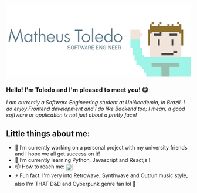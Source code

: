 <p><img src="./img/gitCover.png"/></p>

### Hello! I'm Toledo and I'm pleased to meet you! 😋

*I am currently a Software Engineering student at UniAcademia, in Brazil. I do enjoy Frontend development and I do like Backend too; I mean, a good software or application is not just about a pretty face!*

## Little things about me:

- 🔭 I’m currently working on a personal project with my university friends and I hope we all get success on it!
- 🌱 I’m currently learning Python, Javascript and Reactjs !
- 📫 How to reach me: <a href="https://www.linkedin.com/in/toledo2k" alt="Linkedin"><img src="https://upload.wikimedia.org/wikipedia/commons/thumb/c/c9/Linkedin.svg/1200px-Linkedin.svg.png" width="18px" height="18px" align="center"/></a>
- ⚡ Fun fact: I'm very into Retrowave, Synthwave and Outrun music style, also I'm THAT D&D and Cyberpunk genre fan lol 🤣

<!-- mdVersion: 1.03 -->
